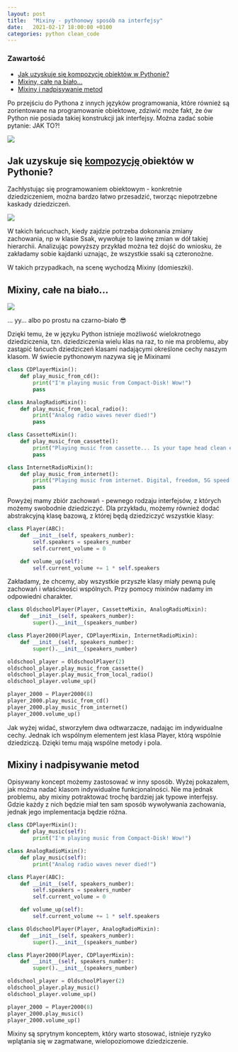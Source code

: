```yaml
---
layout: post
title:  "Mixiny - pythonowy sposób na interfejsy"
date:   2021-02-17 18:00:00 +0100
categories: python clean_code
---
```

### Zawartość
- [Jak uzyskuje się kompozycję obiektów w Pythonie?](#jak-uzyskuje-się-kompozycję-obiektów-w-pythonie)
- [Mixiny, całe na biało...](#mixiny-całe-na-biało)
- [Mixiny i nadpisywanie metod](#mixiny-i-nadpisywanie-metod)


Po przejściu do Pythona z innych języków programowania, które również są zorientowane na programowanie obiektowe, zdziwić może fakt, że ów Python nie posiada takiej konstrukcji jak interfejsy. Można zadać sobie pytanie: JAK TO?!

![](<https://media.giphy.com/media/fUqfaPVjiAQcfticZH/source.gif>)

## Jak uzyskuje się [kompozycję ](<https://blog.helion.pl/dziedziczenie-vs-kompozycja/>)obiektów w Pythonie?

Zachłystując się programowaniem obiektowym - konkretnie dziedziczeniem, można bardzo łatwo przesadzić, tworząc niepotrzebne kaskady dziedziczeń.

![](<https://daemon.codes/wp-content/uploads/2021/01/kaskada_dziedziczen.png>)

W takich łańcuchach, kiedy zajdzie potrzeba dokonania zmiany zachowania, np w klasie Ssak, wywołuje to lawinę zmian w dół takiej hierarchii. Analizując powyższy przykład można też dojść do wniosku, że zakładamy sobie kajdanki uznając, że wszystkie ssaki są czteronożne.

W takich przypadkach, na scenę wychodzą Mixiny (domieszki).

## Mixiny, całe na biało...

![](<https://media.giphy.com/media/6m7ZA00RzVD89WnkTVqE/source.gif>)

... yy... albo po prostu na czarno-biało 😎

Dzięki temu, że w języku Python istnieje możliwość wielokrotnego dziedziczenia, tzn. dziedziczenia wielu klas na raz, to nie ma problemu, aby zastąpić łańcuch dziedziczeń klasami nadającymi określone cechy naszym klasom. W świecie pythonowym nazywa się je Mixinami

```python
class CDPlayerMixin():
    def play_music_from_cd():
        print("I'm playing music from Compact-Disk! Wow!")
        pass

class AnalogRadioMixin():
    def play_music_from_local_radio():
        print("Analog radio waves never died!")
        pass

class CassetteMixin():
    def play_music_from_cassette():
        print("Playing music from cassette... Is your tape head clean enough?")
        pass

class InternetRadioMixin():
    def play_music_from_internet():
        print("Playing music from internet. Digital, freedom, 5G speed of music")
        pass
```

Powyżej mamy zbiór zachowań - pewnego rodzaju interfejsów, z których możemy swobodnie dziedziczyć. Dla przykładu, możemy również dodać abstrakcyjną klasę bazową, z której będą dziedziczyć wszystkie klasy:

```python
class Player(ABC):
    def __init__(self, speakers_number):
        self.speakers = speakers_number
        self.current_volume = 0

    def volume_up(self):
        self.current_volume += 1 * self.speakers
```

Zakładamy, że chcemy, aby wszystkie przyszłe klasy miały pewną pulę zachowań i właściwości wspólnych. Przy pomocy mixinów nadamy im odpowiedni charakter.

```python
class OldschoolPlayer(Player, CassetteMixin, AnalogRadioMixin):
    def __init__(self, speakers_number):
        super().__init__(speakers_number)

class Player2000(Player, CDPlayerMixin, InternetRadioMixin):
    def __init__(self, speakers_number):
        super().__init__(speakers_number)

oldschool_player = OldschoolPlayer(2)
oldschool_player.play_music_from_cassette()
oldschool_player.play_music_from_local_radio()
oldschool_player.volume_up()

player_2000 = Player2000(8)
player_2000.play_music_from_cd()
player_2000.play_music_from_internet()
player_2000.volume_up()
```

Jak wyżej widać, stworzyłem dwa odtwarzacze, nadając im indywidualne cechy. Jednak ich wspólnym elementem jest klasa Player, którą wspólnie dziedziczą. Dzięki temu mają wspólne metody i pola.

## Mixiny i nadpisywanie metod

Opisywany koncept możemy zastosować w inny sposób. Wyżej pokazałem, jak można nadać klasom indywidualne funkcjonalności. Nie ma jednak problemu, aby mixiny potraktować trochę bardziej jak typowe interfejsy. Gdzie każdy z nich będzie miał ten sam sposób wywoływania zachowania, jednak jego implementacja będzie różna.

```python
class CDPlayerMixin():
    def play_music(self):
        print("I'm playing music from Compact-Disk! Wow!")

class AnalogRadioMixin():
    def play_music(self):
        print("Analog radio waves never died!")

class Player(ABC):
    def __init__(self, speakers_number):
        self.speakers = speakers_number
        self.current_volume = 0

    def volume_up(self):
        self.current_volume += 1 * self.speakers

class OldschoolPlayer(Player, AnalogRadioMixin):
    def __init__(self, speakers_number):
        super().__init__(speakers_number)

class Player2000(Player, CDPlayerMixin):
    def __init__(self, speakers_number):
        super().__init__(speakers_number)

oldschool_player = OldschoolPlayer(2)
oldschool_player.play_music()
oldschool_player.volume_up()

player_2000 = Player2000(8)
player_2000.play_music()
player_2000.volume_up()
```

Mixiny są sprytnym konceptem, który warto stosować, istnieje ryzyko wplątania się w zagmatwane, wielopoziomowe dziedziczenie.

